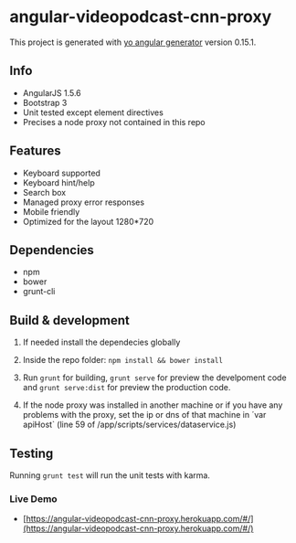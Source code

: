 # angular-videopodcast-cnn-proxy

This project is generated with [yo angular generator](https://github.com/yeoman/generator-angular)
version 0.15.1.

## Info

* AngularJS 1.5.6
* Bootstrap 3
* Unit tested except element directives
* Precises a node proxy not contained in this repo


## Features

* Keyboard supported
* Keyboard hint/help
* Search box
* Managed proxy error responses
* Mobile friendly
* Optimized for the layout 1280*720


## Dependencies

* npm
* bower
* grunt-cli


## Build & development

1. If needed install the dependecies globally

2. Inside the repo folder: `npm install && bower install`

3. Run `grunt` for building, `grunt serve` for preview the develpoment code and `grunt serve:dist` for preview the production code.

4. If the node proxy was installed in another machine or if you have any problems with the proxy, set the ip or dns of that machine in ´var apiHost` (line 59 of /app/scripts/services/dataservice.js)


## Testing

Running `grunt test` will run the unit tests with karma.


### Live Demo ###

* [https://angular-videopodcast-cnn-proxy.herokuapp.com/#/](https://angular-videopodcast-cnn-proxy.herokuapp.com/#/)
